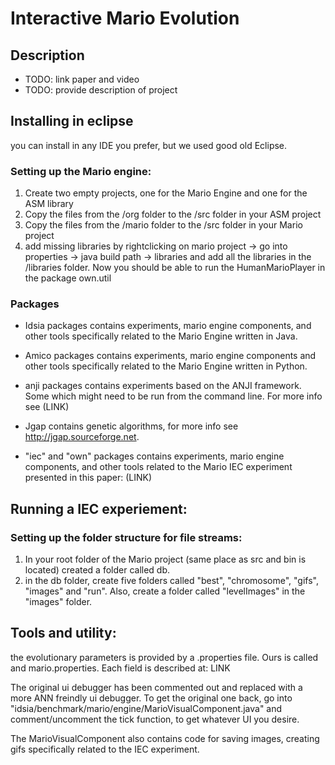 # Interactive Mario Evolution 

## Description

- TODO: link paper and video 
- TODO: provide description of project  

## Installing in eclipse
you can install in any IDE you prefer, but we used good old Eclipse. 

### Setting up the Mario engine: 
1. Create two empty projects, one for the Mario Engine and one for the ASM library
2. Copy the files from the /org folder to the /src folder in your ASM project 
3. Copy the files from the /mario folder to the /src folder in your Mario project 
4. add missing libraries by rightclicking on mario project -> go into properties -> java build path -> libraries and add all the libraries in the /libraries folder. Now you should be able to run the HumanMarioPlayer in the package own.util   

### Packages
- Idsia packages contains experiments, mario engine components, and other tools specifically related to the Mario Engine written in Java. 

- Amico packages contains experiments, mario engine components and other tools specifically related to the Mario Engine written in Python. 

- anji packages contains experiments based on the ANJI framework. Some which might need to be run from the command line. For more info see (LINK) 

- Jgap contains genetic algorithms, for more info see http://jgap.sourceforge.net. 

- "iec" and "own" packages contains experiments, mario engine components, and other tools related to the Mario IEC experiment presented in this paper: (LINK) 

## Running a IEC experiement: 
### Setting up the folder structure for file streams: 
1. In your root folder of the Mario project (same place as src and bin is located) created a folder called db. 
2. in the db folder, create five folders called "best", "chromosome", "gifs", "images" and "run". Also, create a folder called "levelImages" in the "images" folder. 

## Tools and utility: 
the evolutionary parameters is provided by a .properties file. Ours is called and mario.properties. Each field is described at: LINK 

The original ui debugger has been commented out and replaced with a more ANN freindly ui debugger. To get the original one back, go into "idsia/benchmark/mario/engine/MarioVisualComponent.java" and comment/uncomment the tick function, to get whatever UI you desire.

The MarioVisualComponent also contains code for saving images, creating gifs specifically related to the IEC experiment. 